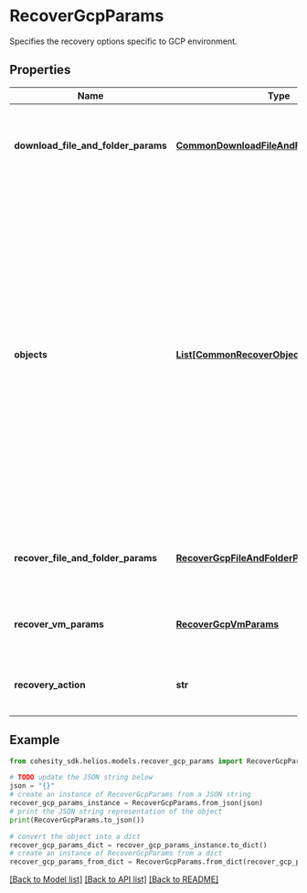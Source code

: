 # RecoverGcpParams

Specifies the recovery options specific to GCP environment.

## Properties

Name | Type | Description | Notes
------------ | ------------- | ------------- | -------------
**download_file_and_folder_params** | [**CommonDownloadFileAndFolderParams**](CommonDownloadFileAndFolderParams.md) | Specifies the parameters to download files and folders. | [optional] 
**objects** | [**List[CommonRecoverObjectSnapshotParams]**](CommonRecoverObjectSnapshotParams.md) | Specifies the list of recover Object parameters. This property is mandatory for all recovery action types except recover vms. While recovering VMs, a user can specify snapshots of VM&#39;s or a Protection Group Run details to recover all the VM&#39;s that are backed up by that Run. | [optional] 
**recover_file_and_folder_params** | [**RecoverGcpFileAndFolderParams**](RecoverGcpFileAndFolderParams.md) | Specifies the parameters to recover files and folders. | [optional] 
**recover_vm_params** | [**RecoverGcpVmParams**](RecoverGcpVmParams.md) | Specifies the parameters to recover GCP VM. | [optional] 
**recovery_action** | **str** | Specifies the type of recover action to be performed. | 

## Example

```python
from cohesity_sdk.helios.models.recover_gcp_params import RecoverGcpParams

# TODO update the JSON string below
json = "{}"
# create an instance of RecoverGcpParams from a JSON string
recover_gcp_params_instance = RecoverGcpParams.from_json(json)
# print the JSON string representation of the object
print(RecoverGcpParams.to_json())

# convert the object into a dict
recover_gcp_params_dict = recover_gcp_params_instance.to_dict()
# create an instance of RecoverGcpParams from a dict
recover_gcp_params_from_dict = RecoverGcpParams.from_dict(recover_gcp_params_dict)
```
[[Back to Model list]](../README.md#documentation-for-models) [[Back to API list]](../README.md#documentation-for-api-endpoints) [[Back to README]](../README.md)


